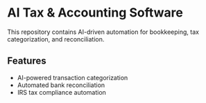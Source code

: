 # AI Tax & Accounting Software

This repository contains AI-driven automation for bookkeeping, tax categorization, and reconciliation.

## Features
- AI-powered transaction categorization
- Automated bank reconciliation
- IRS tax compliance automation
